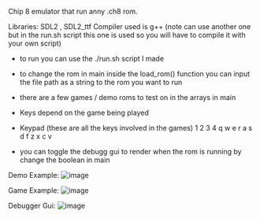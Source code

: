 Chip 8 emulator that run anny .ch8 rom.

Libraries: SDL2 , SDL2_ttf
Compiler used is g++ (note can use another one but in the run.sh script this one is used so you will have to compile it with your own script)

- to run you can use the ./run.sh script I made
- to change the rom in main inside the load_rom() function you can input the file path as a string to the rom you want to run
- there are a few games / demo roms to test on in the arrays in main
- Keys depend on the game being played
- Keypad (these are all the keys involved in the games)
  1 2 3 4
  q w e r
  a s d f
  z x c v

- you can toggle the debugg gui to render when the rom is running by change the boolean in main 

Demo Example:
  ![image](https://github.com/user-attachments/assets/20fb9b2e-bee3-47db-928d-20870fc03706)


Game Example:
  ![image](https://github.com/user-attachments/assets/9ef8f2c7-e0d3-4628-939a-03089ab518ff)

Debugger Gui:
  ![image](https://github.com/user-attachments/assets/ff3b048c-519c-493e-9b39-c33314fb708f)
